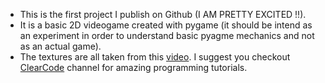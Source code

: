- This is the first project I publish on Github (I AM PRETTY EXCITED !!).
- It is a basic 2D videogame created  with pygame (it should be intend as an experiment in order to understand basic pyagme mechanics and not as an actual game).
- The textures are all taken from  this [video][def2]. I suggest you checkout [ClearCode][def] channel for amazing programming tutorials.

[def]: https://www.youtube.com/@ClearCode
[def2]: https://youtu.be/AY9MnQ4x3zk?si=T36nZzjMB8mttbCd
